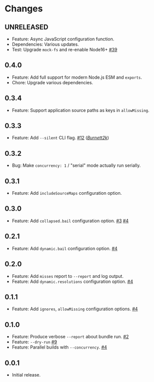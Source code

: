 Changes
=======

## UNRELEASED

* Feature: Async JavaScript configuration function.
* Dependencies: Various updates.
* Test: Upgrade `mock-fs` and re-enable Node16+
  [#39](https://github.com/FormidableLabs/trace-pkg/issues/39)

## 0.4.0

* Feature: Add full support for modern Node.js ESM and `exports`.
* Chore: Upgrade various dependencies.

## 0.3.4

* Feature: Support application source paths as keys in `allowMissing`.

## 0.3.3

* Feature: Add `--silent` CLI flag.
  [#12](https://github.com/FormidableLabs/trace-pkg/issues/12)
  (*[Burnett2k][]*)

## 0.3.2

* Bug: Make `concurrency: 1` / "serial" mode actually run serially.

## 0.3.1

* Feature: Add `includeSourceMaps` configuration option.

## 0.3.0

* Feature: Add `collapsed.bail` configuration option.
  [#3](https://github.com/FormidableLabs/trace-pkg/issues/3)
  [#4](https://github.com/FormidableLabs/trace-pkg/issues/4)

## 0.2.1

* Feature: Add `dynamic.bail` configuration option.
  [#4](https://github.com/FormidableLabs/trace-pkg/issues/4)

## 0.2.0

* Feature: Add `misses` report to `--report` and log output.
* Feature: Add `dynamic.resolutions` configuration option.
  [#4](https://github.com/FormidableLabs/trace-pkg/issues/4)

## 0.1.1

* Feature: Add `ignores`, `allowMissing` configuration options.
  [#4](https://github.com/FormidableLabs/trace-pkg/issues/4)

## 0.1.0

* Feature: Produce verbose `--report` about bundle run.
  [#2](https://github.com/FormidableLabs/trace-pkg/issues/2)
* Feature: `--dry-run`
  [#9](https://github.com/FormidableLabs/trace-pkg/issues/9)
* Feature: Parallel builds with `--concurrency`.
  [#4](https://github.com/FormidableLabs/trace-pkg/issues/4)

## 0.0.1

* Initial release.

[Burnett2k]: https://github.com/Burnett2k
